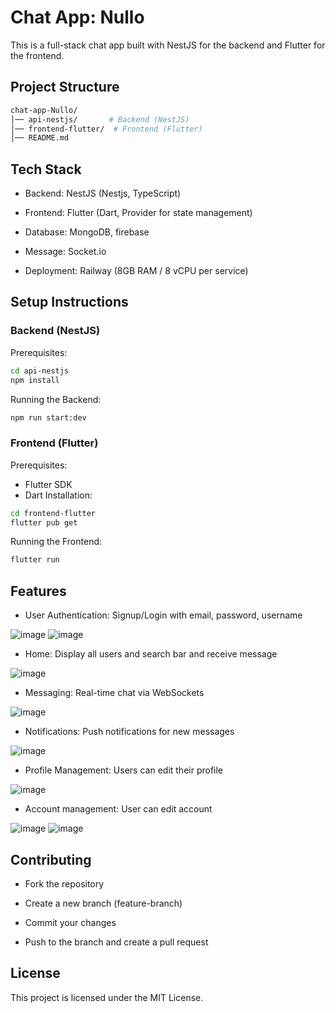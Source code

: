 # Chat App: Nullo
This is a full-stack chat app built with NestJS for the backend and Flutter for the frontend.

## Project Structure
```sh
chat-app-Nullo/
│── api-nestjs/       # Backend (NestJS)
│── frontend-flutter/  # Frontend (Flutter)
│── README.md
```
## Tech Stack
- Backend: NestJS (Nestjs, TypeScript)

- Frontend: Flutter (Dart, Provider for state management)

- Database: MongoDB, firebase

- Message: Socket.io

- Deployment: Railway (8GB RAM / 8 vCPU per service)

## Setup Instructions

### Backend (NestJS)
Prerequisites:
```sh
cd api-nestjs
npm install
```
Running the Backend:
```sh
npm run start:dev
```

### Frontend (Flutter)
Prerequisites:
- Flutter SDK
- Dart
Installation:
```sh
cd frontend-flutter
flutter pub get
```
Running the Frontend:
```sh
flutter run
```

## Features
- User Authentication: Signup/Login with email, password, username

![image](https://github.com/user-attachments/assets/af8c77ab-1324-47aa-a376-3f8d5e443c9e) ![image](https://github.com/user-attachments/assets/9ca8ceee-a625-410f-b3c8-225ae12e5c55)

- Home: Display all users and search bar and receive message

![image](https://github.com/user-attachments/assets/4ebd3ddb-34db-40b8-934b-d0a61716837f)

- Messaging: Real-time chat via WebSockets

![image](https://github.com/user-attachments/assets/ea90fcc6-acc5-4f9e-940f-1b4fe0ee921b)

- Notifications: Push notifications for new messages

![image](https://github.com/user-attachments/assets/adfe55e1-3148-4e6a-acb9-b6249a5be6df)

- Profile Management: Users can edit their profile

![image](https://github.com/user-attachments/assets/8607eb95-a013-4d33-a2d7-8cd154910e46)

- Account management: User can edit account

![image](https://github.com/user-attachments/assets/57c90fcf-b8f2-429e-bf42-ae6573267dac) ![image](https://github.com/user-attachments/assets/5a426c5d-df9a-4b17-8130-a959352fb64c)

## Contributing
- Fork the repository

- Create a new branch (feature-branch)

- Commit your changes

- Push to the branch and create a pull request

## License
This project is licensed under the MIT License.
